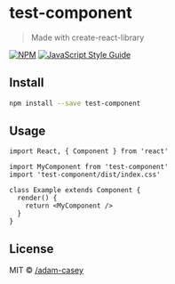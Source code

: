 # test-component

> Made with create-react-library

[![NPM](https://img.shields.io/npm/v/test-component.svg)](https://www.npmjs.com/package/test-component) [![JavaScript Style Guide](https://img.shields.io/badge/code_style-standard-brightgreen.svg)](https://standardjs.com)

## Install

```bash
npm install --save test-component
```

## Usage

```tsx
import React, { Component } from 'react'

import MyComponent from 'test-component'
import 'test-component/dist/index.css'

class Example extends Component {
  render() {
    return <MyComponent />
  }
}
```

## License

MIT © [/adam-casey](https://github.com//adam-casey)
